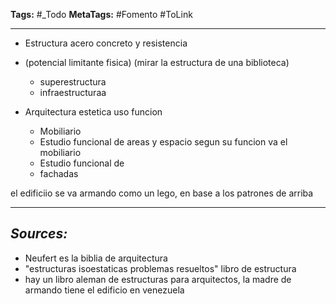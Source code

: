 **Tags:** #_Todo
**MetaTags:** #Fomento #ToLink 
- - -
- Estructura acero concreto y resistencia
- (potencial limitante fisica) (mirar la estructura de una biblioteca)
	- superestructura
	- infraestructuraa

- Arquitectura  estetica uso funcion
	- Mobiliario
	- Estudio funcional de areas y espacio segun su funcion va el mobiliario
	- Estudio funcional de 
	- fachadas

el edificiio se va armando como un lego, en base a los patrones de arriba
- - - 
## ***Sources:***
- Neufert es la biblia de arquitectura
- "estructuras isoestaticas problemas resueltos" libro de estructura
- hay un libro aleman de estructuras para arquitectos, la madre de armando tiene el edificio en venezuela
